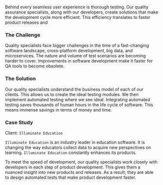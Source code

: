 Behind every seamless user experience is thorough testing. Our quality assurance specialists, along with our developers, create solutions that make the development cycle more efficient. This efficiency translates to faster product releases and 


### The Challenge

Quality specialists face bigger challenges in the time of a fast-changing software landscape, cross-platform development, big data, and microservices. The nature and volume of test scenarios are becoming harder to cover. Improvements in software development make it faster for QA tools to become obsolete. 


### The Solution

Our quality specialists understand the business model of each of our clients. This allows us to create the ideal testing modules. We then implement automated testing where we see ideal. Integrating automated testing saves thousands of human hours in the life cycle of software. This means immense savings in terms of money and time. 

### Case Study

Client: `Illuminate Education`

`Illuminate Education` is an industry leader in education software. It is changing the way educators collect data to acquire new perspectives on learning. `Illuminate Education` constantly enhances its products.

To meet the speed of development, our quality specialists work closely with developers in each step of product development. This gives them a nuanced insight into new products and releases. As a result, they are able to design automated tests that make product development faster.

